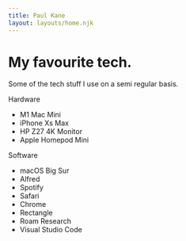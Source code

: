 ```yaml
---
title: Paul Kane
layout: layouts/home.njk
---
```

<h1 class="font-bold text-7xl">My favourite tech.</h1>
<p class="text-xl mt-4">Some of the tech stuff I use on a semi regular basis.</p>

<p class="font-bold mt-4 text-lg">Hardware</p>
<ul>
    <li>M1 Mac Mini</li>
    <li>iPhone Xs Max</li>
    <li>HP Z27 4K Monitor</li>
    <li>Apple Homepod Mini</li>
</ul>
<p class="font-bold mt-4 text-lg">Software</p>
<ul>
    <li>macOS Big Sur</li>
    <li>Alfred</li>
    <li>Spotify</li>
    <li>Safari</li>
    <li>Chrome</li>
    <li>Rectangle</li>
    <li>Roam Research</li>
    <li>Visual Studio Code</li>

</ul>
